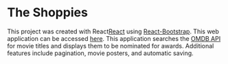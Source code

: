 # The Shoppies

This project was created with React[React](https://reactjs.org) using [React-Bootstrap](https://react-bootstrap.github.io/). This web application can be accessed [here](https://saahiljaffer.com/omdb/). This application searches the [OMDB API](https://omdbapi.com) for movie titles and displays them to be nominated for awards. Additional features include pagination, movie posters, and automatic saving.
